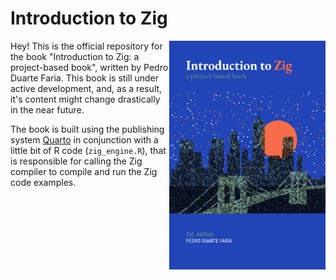 # Introduction to Zig

<a href=""><img src="Cover/cover-artv2.1.png" width="250" height="366" class="cover" align="right"/></a>

Hey! This is the official repository for the book "Introduction to Zig: a project-based book", written by Pedro Duarte Faria.
This book is still under active development, and, as a result, it's content might change drastically in the near future.

The book is built using the publishing system [Quarto](https://quarto.org)
in conjunction with a little bit of R code (`zig_engine.R`), that is responsible for calling
the Zig compiler to compile and run the Zig code examples.




